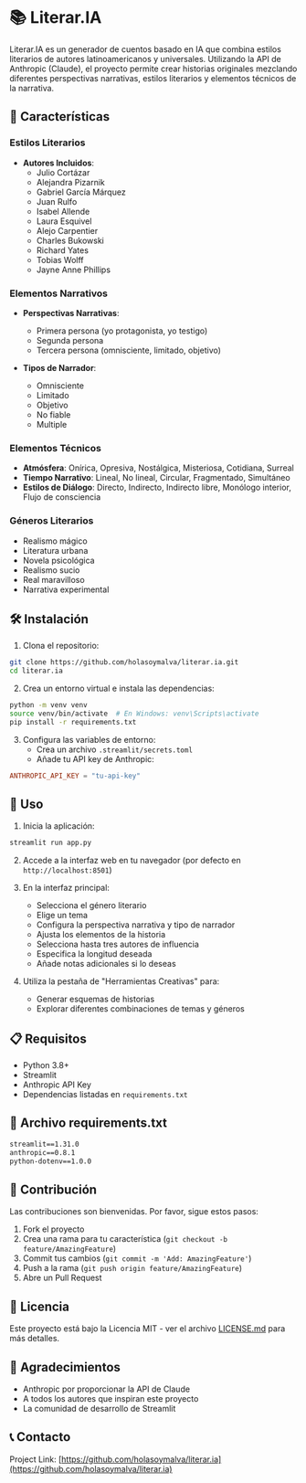 # 📚 Literar.IA

Literar.IA es un generador de cuentos basado en IA que combina estilos literarios de autores latinoamericanos y universales. Utilizando la API de Anthropic (Claude), el proyecto permite crear historias originales mezclando diferentes perspectivas narrativas, estilos literarios y elementos técnicos de la narrativa.

## 🌟 Características

### Estilos Literarios
- **Autores Incluidos**: 
  - Julio Cortázar
  - Alejandra Pizarnik
  - Gabriel García Márquez
  - Juan Rulfo
  - Isabel Allende
  - Laura Esquivel
  - Alejo Carpentier
  - Charles Bukowski
  - Richard Yates
  - Tobias Wolff
  - Jayne Anne Phillips

### Elementos Narrativos
- **Perspectivas Narrativas**:
  - Primera persona (yo protagonista, yo testigo)
  - Segunda persona
  - Tercera persona (omnisciente, limitado, objetivo)

- **Tipos de Narrador**:
  - Omnisciente
  - Limitado
  - Objetivo
  - No fiable
  - Multiple

### Elementos Técnicos
- **Atmósfera**: Onírica, Opresiva, Nostálgica, Misteriosa, Cotidiana, Surreal
- **Tiempo Narrativo**: Lineal, No lineal, Circular, Fragmentado, Simultáneo
- **Estilos de Diálogo**: Directo, Indirecto, Indirecto libre, Monólogo interior, Flujo de consciencia

### Géneros Literarios
- Realismo mágico
- Literatura urbana
- Novela psicológica
- Realismo sucio
- Real maravilloso
- Narrativa experimental

## 🛠️ Instalación

1. Clona el repositorio:
```bash
git clone https://github.com/holasoymalva/literar.ia.git
cd literar.ia
```

2. Crea un entorno virtual e instala las dependencias:
```bash
python -m venv venv
source venv/bin/activate  # En Windows: venv\Scripts\activate
pip install -r requirements.txt
```

3. Configura las variables de entorno:
   - Crea un archivo `.streamlit/secrets.toml`
   - Añade tu API key de Anthropic:
```toml
ANTHROPIC_API_KEY = "tu-api-key"
```

## 🚀 Uso

1. Inicia la aplicación:
```bash
streamlit run app.py
```

2. Accede a la interfaz web en tu navegador (por defecto en `http://localhost:8501`)

3. En la interfaz principal:
   - Selecciona el género literario
   - Elige un tema
   - Configura la perspectiva narrativa y tipo de narrador
   - Ajusta los elementos de la historia
   - Selecciona hasta tres autores de influencia
   - Especifica la longitud deseada
   - Añade notas adicionales si lo deseas

4. Utiliza la pestaña de "Herramientas Creativas" para:
   - Generar esquemas de historias
   - Explorar diferentes combinaciones de temas y géneros

## 📋 Requisitos

- Python 3.8+
- Streamlit
- Anthropic API Key
- Dependencias listadas en `requirements.txt`

## 📝 Archivo requirements.txt

```txt
streamlit==1.31.0
anthropic==0.8.1
python-dotenv==1.0.0
```

## 🤝 Contribución

Las contribuciones son bienvenidas. Por favor, sigue estos pasos:

1. Fork el proyecto
2. Crea una rama para tu característica (`git checkout -b feature/AmazingFeature`)
3. Commit tus cambios (`git commit -m 'Add: AmazingFeature'`)
4. Push a la rama (`git push origin feature/AmazingFeature`)
5. Abre un Pull Request

## 📄 Licencia

Este proyecto está bajo la Licencia MIT - ver el archivo [LICENSE.md](LICENSE.md) para más detalles.

## 🙏 Agradecimientos

- Anthropic por proporcionar la API de Claude
- A todos los autores que inspiran este proyecto
- La comunidad de desarrollo de Streamlit

## 📞 Contacto

Project Link: [https://github.com/holasoymalva/literar.ia](https://github.com/holasoymalva/literar.ia)
